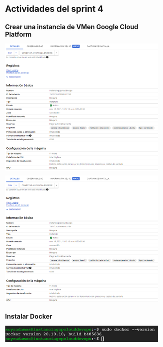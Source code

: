 # Actividades del sprint 4

## Crear una instancia de VMen Google Cloud Platform

![Instancia de VM en Google Cloud Platform, imagen 1](https://github.com/radamesi/clouddevops-com4-team2/blob/main/sprint4/img/gcp-ubuntu-2004.png "Instancia de VM en Google Cloud Platform, imagen 1")

![Instancia de VM en Google Cloud Platform, imagen 2](https://github.com/radamesi/clouddevops-com4-team2/blob/main/sprint4/img/gcp-ubuntu-2004.png "Instancia de VM en Google Cloud Platform, imagen 2")

## Instalar Docker

![Verificación de la instalación de Docker](https://github.com/radamesi/clouddevops-com4-team2/blob/main/sprint4/img/gcp-docker-instalado.png "Verificación de la instalación de Docker")